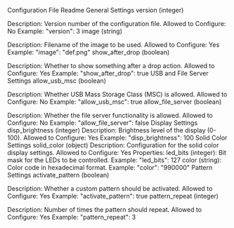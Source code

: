 Configuration File Readme
General Settings
version (integer)

Description: Version number of the configuration file.
Allowed to Configure: No
Example: "version": 3
image (string)

Description: Filename of the image to be used.
Allowed to Configure: Yes
Example: "image": "def.png"
show_after_drop (boolean)

Description: Whether to show something after a drop action.
Allowed to Configure: Yes
Example: "show_after_drop": true
USB and File Server Settings
allow_usb_msc (boolean)

Description: Whether USB Mass Storage Class (MSC) is allowed.
Allowed to Configure: No
Example: "allow_usb_msc": true
allow_file_server (boolean)

Description: Whether the file server functionality is allowed.
Allowed to Configure: No
Example: "allow_file_server": false
Display Settings
disp_brightness (integer)
Description: Brightness level of the display (0-100).
Allowed to Configure: Yes
Example: "disp_brightness": 100
Solid Color Settings
solid_color (object)
Description: Configuration for the solid color display settings.
Allowed to Configure: Yes
Properties:
led_bits (integer): Bit mask for the LEDs to be controlled.
Example: "led_bits": 127
color (string): Color code in hexadecimal format.
Example: "color": "990000"
Pattern Settings
activate_pattern (boolean)

Description: Whether a custom pattern should be activated.
Allowed to Configure: Yes
Example: "activate_pattern": true
pattern_repeat (integer)

Description: Number of times the pattern should repeat.
Allowed to Configure: Yes
Example: "pattern_repeat": 3
